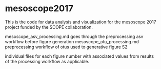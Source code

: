 # mesoscope2017
This is the code for data analysis and visualization for the mesoscope 2017 project funded by the SCOPE collaboration.

mesoscope_asv_processing.md goes through the preprocessing asv workflow before figure generation
mesoscope_otu_processing.md preprocessing workflow of otus used to generative figure S2

individual files for each figure number with associated values from results of the processing workflow as applicable.
